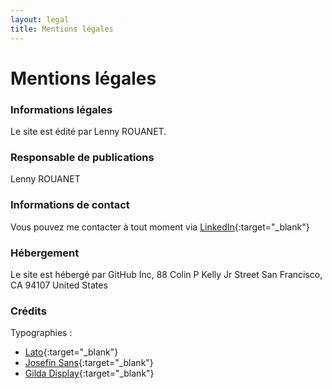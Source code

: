```yaml
---
layout: legal
title: Mentions légales
---
```


# Mentions légales

### Informations légales

Le site est édité par Lenny ROUANET.


### Responsable de publications

Lenny ROUANET


### Informations de contact

Vous pouvez me contacter à tout moment via [LinkedIn](https://www.linkedin.com/in/lennyrouanet/){:target="_blank"}


### Hébergement

Le site est hébergé par GitHub Inc, 88 Colin P Kelly Jr Street San Francisco, CA 94107 United States


### Crédits

Typographies :
- [Lato](https://fonts.google.com/specimen/Lato){:target="_blank"}
- [Josefin Sans](https://fonts.google.com/specimen/Josefin+Sans){:target="_blank"}
- [Gilda Display](https://fonts.google.com/specimen/Gilda+Display){:target="_blank"}
